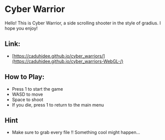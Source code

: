 # Cyber Warrior

Hello! This is Cyber Warrior, a side scrolling shooter in the style of gradius. I hope you enjoy!

## Link:
- [https://caduhidee.github.io/cyber_warriors/](https://caduhidee.github.io/cyber_warriors-WebGL-/)

## How to Play:
  - Press 1 to start the game
  - WASD to move
  - Space to shoot
  - If you die, press 1 to return to the main menu

## Hint
  - Make sure to grab every file !! Something cool might happen...
